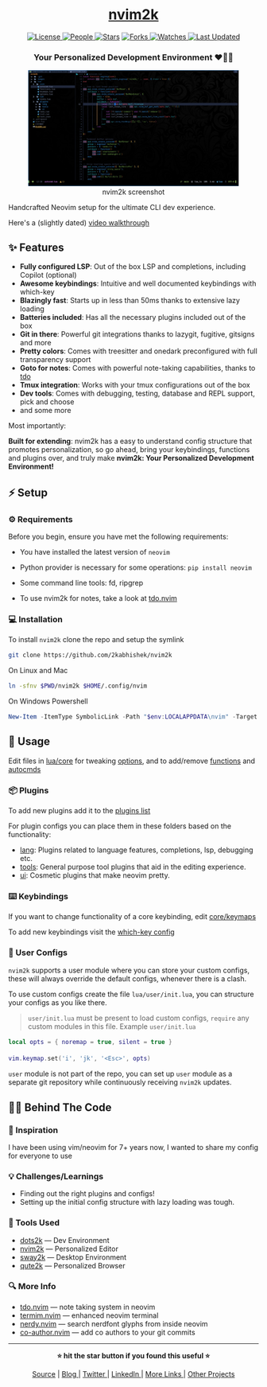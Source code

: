 <div align = "center">

<h1><a href="https://2kabhishek.github.io/nvim2k">nvim2k</a></h1>

<a href="https://github.com/2KAbhishek/nvim2k/blob/main/LICENSE">
<img alt="License" src="https://img.shields.io/github/license/2kabhishek/nvim2k?style=flat&color=eee&label="> </a>

<a href="https://github.com/2KAbhishek/nvim2k/graphs/contributors">
<img alt="People" src="https://img.shields.io/github/contributors/2kabhishek/nvim2k?style=flat&color=ffaaf2&label=People"> </a>

<a href="https://github.com/2KAbhishek/nvim2k/stargazers">
<img alt="Stars" src="https://img.shields.io/github/stars/2kabhishek/nvim2k?style=flat&color=98c379&label=Stars"></a>

<a href="https://github.com/2KAbhishek/nvim2k/network/members">
<img alt="Forks" src="https://img.shields.io/github/forks/2kabhishek/nvim2k?style=flat&color=66a8e0&label=Forks"> </a>

<a href="https://github.com/2KAbhishek/nvim2k/watchers">
<img alt="Watches" src="https://img.shields.io/github/watchers/2kabhishek/nvim2k?style=flat&color=f5d08b&label=Watches"> </a>

<a href="https://github.com/2KAbhishek/nvim2k/pulse">
<img alt="Last Updated" src="https://img.shields.io/github/last-commit/2kabhishek/nvim2k?style=flat&color=e06c75&label="> </a>

<h3>Your Personalized Development Environment ❤️👨‍💻</h3>

<figure>
  <img src= "images/screenshot.jpg" alt="nvim2k Demo">
  <br/>
  <figcaption>nvim2k screenshot</figcaption>
</figure>

</div>

Handcrafted Neovim setup for the ultimate CLI dev experience.

Here's a (slightly dated) [video walkthrough](https://youtu.be/WfhylGI_F-o)

## ✨ Features

- **Fully configured LSP**: Out of the box LSP and completions, including Copilot (optional)
- **Awesome keybindings**: Intuitive and well documented keybindings with which-key
- **Blazingly fast**: Starts up in less than 50ms thanks to extensive lazy loading
- **Batteries included**: Has all the necessary plugins included out of the box
- **Git in there**: Powerful git integrations thanks to lazygit, fugitive, gitsigns and more
- **Pretty colors**: Comes with treesitter and onedark preconfigured with full transparency support
- **Goto for notes**: Comes with powerful note-taking capabilities, thanks to [tdo](https://github.com/2kabhishek/tdo)
- **Tmux integration**: Works with your tmux configurations out of the box
- **Dev tools**: Comes with debugging, testing, database and REPL support, pick and choose
- and some more

Most importantly:

**Built for extending**: nvim2k has a easy to understand config structure that promotes personalization, so go ahead, bring your keybindings, functions and plugins over, and truly make **nvim2k: Your Personalized Development Environment!**

## ⚡ Setup

### ⚙️ Requirements

Before you begin, ensure you have met the following requirements:

- You have installed the latest version of `neovim`
- Python provider is necessary for some operations: `pip install neovim`
- Some command line tools: fd, ripgrep

- To use nvim2k for notes, take a look at [tdo.nvim](https://github.com/2kabhishek/tdo.nvim)

### 💻 Installation

To install `nvim2k` clone the repo and setup the symlink

```bash
git clone https://github.com/2kabhishek/nvim2k
```

On Linux and Mac

```bash
ln -sfnv $PWD/nvim2k $HOME/.config/nvim
```

On Windows Powershell

```powershell
New-Item -ItemType SymbolicLink -Path "$env:LOCALAPPDATA\nvim" -Target "$PWD\nvim2k" -Force
```

## 🚀 Usage

Edit files in [lua/core](./lua/core/) for tweaking [options](./lua/core/options.lua), and to add/remove [functions](./lua/core/functions.lua) and [autocmds](./lua/core/autocmd.lua)

### 📦 Plugins

To add new plugins add it to the [plugins list](./lua/plugins/list.lua)

For plugin configs you can place them in these folders based on the functionality:

- [lang](./lua/plugins/lang/): Plugins related to language features, completions, lsp, debugging etc.
- [tools](./lua/plugins/tools/): General purpose tool plugins that aid in the editing experience.
- [ui](./lua/plugins/ui/): Cosmetic plugins that make neovim pretty.

### ⌨️ Keybindings

If you want to change functionality of a core keybinding, edit [core/keymaps](./lua/core/keymaps.lua)

To add new keybindings visit the [which-key config](./lua/plugins/tools/which-key.lua)

### 🎨 User Configs

`nvim2k` supports a user module where you can store your custom configs, these will always override the default configs, whenever there is a clash.

To use custom configs create the file `lua/user/init.lua`, you can structure your configs as you like there.

> `user/init.lua` must be present to load custom configs, `require` any custom modules in this file.
Example `user/init.lua`

```lua
local opts = { noremap = true, silent = true }

vim.keymap.set('i', 'jk', '<Esc>', opts)
```

`user` module is not part of the repo, you can set up `user` module as a separate git repository while continuously receiving `nvim2k` updates.

## 🧑‍💻 Behind The Code

### 🌈 Inspiration

I have been using vim/neovim for 7+ years now, I wanted to share my config for everyone to use

### 💡 Challenges/Learnings

- Finding out the right plugins and configs!
- Setting up the initial config structure with lazy loading was tough.

### 🧰 Tools Used

- [dots2k](https://github.com/2kabhishek/dots2k) — Dev Environment
- [nvim2k](https://github.com/2kabhishek/nvim2k) — Personalized Editor
- [sway2k](https://github.com/2kabhishek/sway2k) — Desktop Environment
- [qute2k](https://github.com/2kabhishek/qute2k) — Personalized Browser

### 🔍 More Info

- [tdo.nvim](https://github.com/2kabhishek/tdo.nvim) — note taking system in neovim
- [termim.nvim](https://github.com/2kabhishek/termim.nvim) — enhanced neovim terminal
- [nerdy.nvim](https://github.com/2kabhishek/nerdy.nvim) — search nerdfont glyphs from inside neovim
- [co-author.nvim](https://github.com/2kabhishek/co-author.nvim) — add co authors to your git commits

<hr>

<div align="center">

<strong>⭐ hit the star button if you found this useful ⭐</strong><br>

<a href="https://github.com/2KAbhishek/nvim2k">Source</a>
| <a href="https://2kabhishek.github.io/blog" target="_blank">Blog </a>
| <a href="https://twitter.com/2kabhishek" target="_blank">Twitter </a>
| <a href="https://linkedin.com/in/2kabhishek" target="_blank">LinkedIn </a>
| <a href="https://2kabhishek.github.io/links" target="_blank">More Links </a>
| <a href="https://2kabhishek.github.io/projects" target="_blank">Other Projects </a>

</div>
